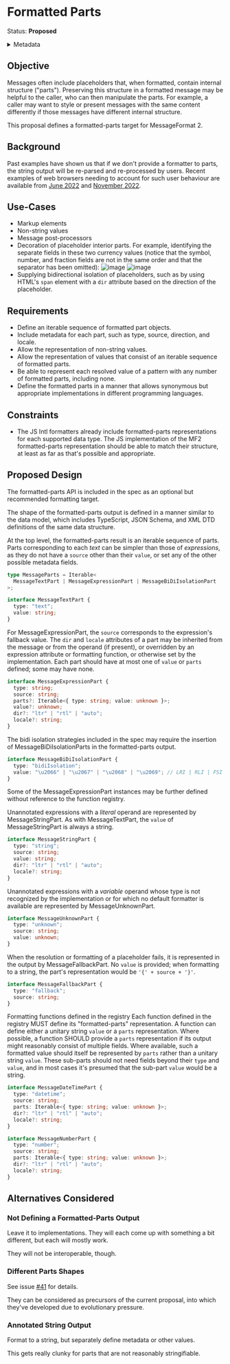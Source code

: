 # Formatted Parts

Status: **Proposed**

<details>
	<summary>Metadata</summary>
	<dl>
		<dt>Contributors</dt>
		<dd>@eemeli</dd>
		<dt>First proposed</dt>
		<dd>2023-08-29</dd>
		<dt>Pull Request</dt>
		<dd>#000</dd>
	</dl>
</details>

## Objective

Messages often include placeholders that,
when formatted, contain internal structure ("parts").
Preserving this structure in a formatted message
may be helpful to the caller,
who can then manipulate the parts.
For example, a caller may want to style or present
messages with the same content differently
if those messages have different internal structure.

This proposal defines a formatted-parts target for MessageFormat 2.

## Background

Past examples have shown us that if we don't provide a formatter to parts,
the string output will be re-parsed and re-processed by users.
Recent examples of web browsers needing to account for such user behaviour are available from
[June 2022](https://github.com/WebKit/WebKit/commit/1dc01f753d89a85ee19df8e8bd75f4aece80c594) and
[November 2022](https://bugs.chromium.org/p/v8/issues/detail?id=13494).

## Use-Cases

- Markup elements
- Non-string values
- Message post-processors
- Decoration of placeholder interior parts.
  For example, identifying the separate fields in these two currency values
  (notice that the symbol, number, and fraction fields
  are not in the same order and that the separator has been omitted):
  ![image](https://github.com/unicode-org/message-format-wg/assets/69082/cb68c87f-9c0c-4bc6-b9a0-b1f97b2b789a)
  ![image](https://github.com/unicode-org/message-format-wg/assets/69082/aedd4e66-7d47-4026-8b93-4ba061bb4d84)
- Supplying bidirectional isolation of placeholders,
  such as by using HTML's `span` element with a `dir` attribute
  based on the direction of the placeholder.

## Requirements

- Define an iterable sequence of formatted part objects.
- Include metadata for each part, such as type, source, direction, and locale.
- Allow the representation of non-string values.
- Allow the representation of values that consist of an iterable sequence of formatted parts.
- Be able to represent each resolved value of a pattern with any number of formatted parts, including none.
- Define the formatted parts in a manner that allows synonymous but appropriate implementations in different programming languages.

## Constraints

- The JS Intl formatters already include formatted-parts representations for each supported data type.
  The JS implementation of the MF2 formatted-parts representation should be able to match their structure,
  at least as far as that's possible and appropriate.

## Proposed Design

The formatted-parts API is included in the spec as an optional but recommended formatting target.

The shape of the formatted-parts output is defined in a manner similar to the data model,
which includes TypeScript, JSON Schema, and XML DTD definitions of the same data structure.

At the top level, the formatted-parts result is an iterable sequence of parts.
Parts corresponding to each _text_ can be simpler than those of _expressions_,
as they do not have a `source` other than their `value`,
or set any of the other possible metadata fields.

```ts
type MessageParts = Iterable<
  MessageTextPart | MessageExpressionPart | MessageBiDiIsolationPart
>;

interface MessageTextPart {
  type: "text";
  value: string;
}
```

For MessageExpressionPart, the `source` corresponds to the expression's fallback value.
The `dir` and `locale` attributes of a part may be inherited from the message
or from the operand (if present),
or overridden by an expression attribute or formatting function,
or otherwise set by the implementation.
Each part should have at most one of `value` or `parts` defined;
some may have none.

```ts
interface MessageExpressionPart {
  type: string;
  source: string;
  parts?: Iterable<{ type: string; value: unknown }>;
  value?: unknown;
  dir?: "ltr" | "rtl" | "auto";
  locale?: string;
}
```

The bidi isolation strategies included in the spec may require
the insertion of MessageBiDiIsolationParts in the formatted-parts output.

```ts
interface MessageBiDiIsolationPart {
  type: "bidiIsolation";
  value: "\u2066" | "\u2067" | "\u2068" | "\u2069"; // LRI | RLI | FSI | PDI
}
```

Some of the MessageExpressionPart instances may be further defined
without reference to the function registry.

Unannotated expressions with a _literal_ operand
are represented by MessageStringPart.
As with MessageTextPart,
the `value` of MessageStringPart is always a string.

```ts
interface MessageStringPart {
  type: "string";
  source: string;
  value: string;
  dir?: "ltr" | "rtl" | "auto";
  locale?: string;
}
```

Unannotated expressions with a _variable_ operand
whose type is not recognized by the implementation
or for which no default formatter is available
are represented by MessageUnknownPart.

```ts
interface MessageUnknownPart {
  type: "unknown";
  source: string;
  value: unknown;
}
```

When the resolution or formatting of a placeholder fails,
it is represented in the output by MessageFallbackPart.
No `value` is provided; when formatting to a string,
the part's representation would be `'{' + source + '}'`.

```ts
interface MessageFallbackPart {
  type: "fallback";
  source: string;
}
```

Formatting functions defined in the registry
Each function defined in the registry MUST define its "formatted-parts" representation.
A function can define either a unitary string `value` or a `parts` representation.
Where possible, a function SHOULD provide a `parts` representation
if its output might reasonably consist of multiple fields.
Where available, such a formatted value should itself be represented by `parts`
rather than a unitary string `value`.
These sub-parts should not need fields beyond their `type` and `value`,
and in most cases it's presumed that the sub-part `value` would be a string.

```ts
interface MessageDateTimePart {
  type: "datetime";
  source: string;
  parts: Iterable<{ type: string; value: unknown }>;
  dir?: "ltr" | "rtl" | "auto";
  locale?: string;
}

interface MessageNumberPart {
  type: "number";
  source: string;
  parts: Iterable<{ type: string; value: unknown }>;
  dir?: "ltr" | "rtl" | "auto";
  locale?: string;
}
```

## Alternatives Considered

### Not Defining a Formatted-Parts Output

Leave it to implementations.
They will each come up with something a bit different,
but each will mostly work.

They will not be interoperable, though.

### Different Parts Shapes

See issue <a href="https://github.com/unicode-org/message-format-wg/issues/41">#41</a> for details.

They can be considered as precursors of the current proposal,
into which they've developed due to evolutionary pressure.

### Annotated String Output

Format to a string, but separately define metadata or other values.

This gets really clunky for parts that are not reasonably stringifiable.
